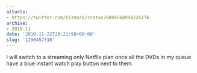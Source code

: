 ```yaml
---
alturls:
- https://twitter.com/bismark/status/6804568994226176
archive:
- 2010-11
date: '2010-11-22T20:21:50+00:00'
slug: '1290457310'
---
```


I will switch to a streaming only Netflix plan once all the DVDs in my queue have a blue instant watch play button next to them.

